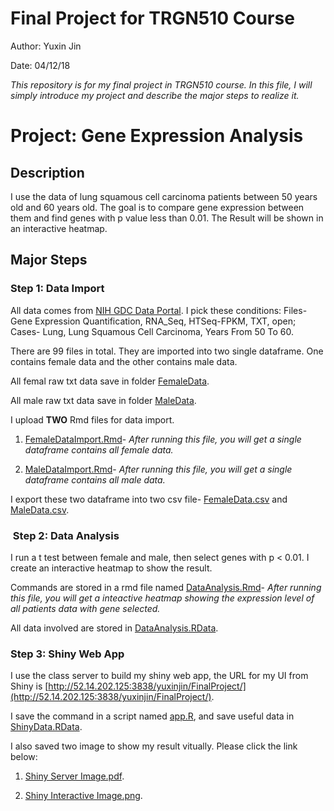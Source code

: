 # Final Project for TRGN510 Course
Author: Yuxin Jin

Date: 04/12/18

*This repository is for my final project in TRGN510 course. In this file, I will simply introduce my project and describe the major steps to realize it.*

# Project: Gene Expression Analysis

## Description

I use the data of lung squamous cell carcinoma patients between 50 years old and 60 years old. The goal is to compare gene expression between them and find genes with p value less than 0.01. The Result will be shown in an interactive heatmap.

## Major Steps

### Step 1: Data Import

All data comes from [NIH GDC Data Portal](https://portal.gdc.cancer.gov/repository?facetTab=cases&filters=%7B%22op%22%3A%22and%22%2C%22content%22%3A%5B%7B%22op%22%3A%22%3E%3D%22%2C%22content%22%3A%7B%22field%22%3A%22cases.diagnoses.age_at_diagnosis%22%2C%22value%22%3A%5B18262%5D%7D%7D%2C%7B%22op%22%3A%22%3C%3D%22%2C%22content%22%3A%7B%22field%22%3A%22cases.diagnoses.age_at_diagnosis%22%2C%22value%22%3A%5B22279%5D%7D%7D%2C%7B%22op%22%3A%22in%22%2C%22content%22%3A%7B%22field%22%3A%22cases.disease_type%22%2C%22value%22%3A%5B%22Lung%20Squamous%20Cell%20Carcinoma%22%5D%7D%7D%2C%7B%22op%22%3A%22in%22%2C%22content%22%3A%7B%22field%22%3A%22cases.primary_site%22%2C%22value%22%3A%5B%22Lung%22%5D%7D%7D%2C%7B%22op%22%3A%22in%22%2C%22content%22%3A%7B%22field%22%3A%22files.access%22%2C%22value%22%3A%5B%22open%22%5D%7D%7D%2C%7B%22op%22%3A%22in%22%2C%22content%22%3A%7B%22field%22%3A%22files.analysis.workflow_type%22%2C%22value%22%3A%5B%22HTSeq%20-%20FPKM%22%5D%7D%7D%2C%7B%22op%22%3A%22in%22%2C%22content%22%3A%7B%22field%22%3A%22files.data_format%22%2C%22value%22%3A%5B%22TXT%22%5D%7D%7D%2C%7B%22op%22%3A%22in%22%2C%22content%22%3A%7B%22field%22%3A%22files.data_type%22%2C%22value%22%3A%5B%22Gene%20Expression%20Quantification%22%5D%7D%7D%2C%7B%22op%22%3A%22in%22%2C%22content%22%3A%7B%22field%22%3A%22files.experimental_strategy%22%2C%22value%22%3A%5B%22RNA-Seq%22%5D%7D%7D%5D%7D). I pick these conditions: Files- Gene Expression Quantification, RNA_Seq, HTSeq-FPKM, TXT, open; Cases- Lung, Lung Squamous Cell Carcinoma, Years From 50 To 60.

There are 99 files in total. They are imported into two single dataframe. One contains female data and the other contains male data.

All femal raw txt data save in folder [FemaleData](https://github.com/YuxinJin/FinalProject/tree/master/FemaleData).

All male raw txt data save in folder [MaleData](https://github.com/YuxinJin/FinalProject/tree/master/MaleData).

I upload **TWO** Rmd files for data import.

1. [FemaleDataImport.Rmd](https://github.com/YuxinJin/FinalProject/blob/master/FemaleDataImport.Rmd)- *After running this file, you will get a single dataframe contains all female data.*

2. [MaleDataImport.Rmd](https://github.com/YuxinJin/FinalProject/blob/master/MaleDataImport.Rmd)- *After running this file, you will get a single dataframe contains all male data.*

I export these two dataframe into two csv file- [FemaleData.csv](https://github.com/YuxinJin/FinalProject/tree/master/FemaleData.csv) and [MaleData.csv](https://github.com/YuxinJin/FinalProject/tree/master/MaleData.csv).

###  Step 2: Data Analysis

I run a t test between female and male, then select genes with p < 0.01. I create an interactive heatmap to show the result.

Commands are stored in a rmd file named [DataAnalysis.Rmd](https://github.com/YuxinJin/FinalProject/blob/master/DataAnalysis.Rmd)- *After running this file, you will get a inteactive heatmap showing the expression level of all patients data with gene selected.*

All data involved are stored in [DataAnalysis.RData](https://github.com/YuxinJin/FinalProject/blob/master/DataAnalysis.RData).

### Step 3: Shiny Web App

I use the class server to build my shiny web app, the URL for my UI from Shiny is [http://52.14.202.125:3838/yuxinjin/FinalProject/](http://52.14.202.125:3838/yuxinjin/FinalProject/). 

I save the command in a script named [app.R](https://github.com/YuxinJin/FinalProject/blob/master/app.R), and save useful data in [ShinyData.RData](https://github.com/YuxinJin/FinalProject/blob/master/ShinyData.RData).

I also saved two image to show my result vitually. Please click the link below:

1. [Shiny Server Image.pdf](https://github.com/YuxinJin/FinalProject/blob/master/Shiny%20Server%20Image.pdf).

2. [Shiny Interactive Image.png](https://github.com/YuxinJin/FinalProject/blob/master/Shiny%20Interactive%20Image.png).





